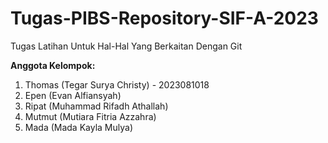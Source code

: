 # Tugas-PIBS-Repository-SIF-A-2023
Tugas Latihan Untuk Hal-Hal Yang Berkaitan Dengan Git

**Anggota Kelompok:**

1. Thomas (Tegar Surya Christy) - 2023081018
2. Epen (Evan Alfiansyah)
3. Ripat (Muhammad Rifadh Athallah)
4. Mutmut (Mutiara Fitria Azzahra)
5. Mada (Mada Kayla Mulya)
